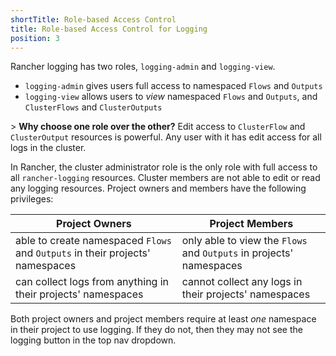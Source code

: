 ```yaml
---
shortTitle: Role-based Access Control
title: Role-based Access Control for Logging
position: 3
---
```


Rancher logging has two roles, `logging-admin` and `logging-view`.

- `logging-admin` gives users full access to namespaced `Flows` and `Outputs`
- `logging-view` allows users to *view* namespaced `Flows` and `Outputs`, and `ClusterFlows` and `ClusterOutputs`

\> **Why choose one role over the other?** Edit access to `ClusterFlow` and `ClusterOutput` resources is powerful. Any user with it has edit access for all logs in the cluster.

In Rancher, the cluster administrator role is the only role with full access to all `rancher-logging` resources. Cluster members are not able to edit or read any logging resources. Project owners and members have the following privileges:

Project Owners | Project Members
--- | ---
able to create namespaced `Flows` and `Outputs` in their projects' namespaces | only able to view the `Flows` and `Outputs` in projects' namespaces
can collect logs from anything in their projects' namespaces | cannot collect any logs in their projects' namespaces

Both project owners and project members require at least *one* namespace in their project to use logging. If they do not, then they may not see the logging button in the top nav dropdown.
